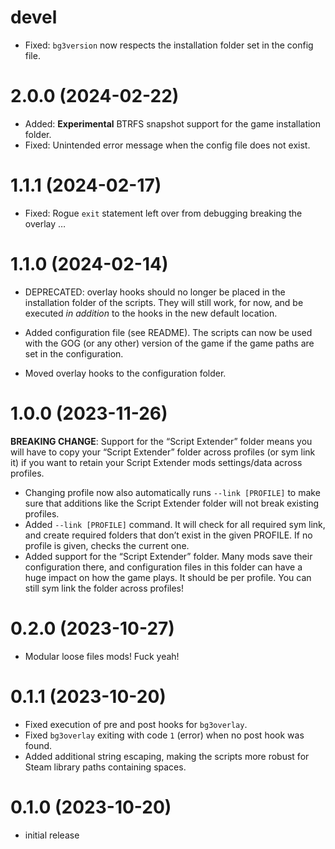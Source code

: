 # devel

* Fixed: `bg3version` now respects the installation folder set in the config
file.

# 2.0.0 (2024-02-22)

* Added: **Experimental** BTRFS snapshot support for the game installation
folder.
* Fixed: Unintended error message when the config file does not exist.

# 1.1.1 (2024-02-17)

* Fixed: Rogue `exit` statement left over from debugging breaking the overlay …

# 1.1.0 (2024-02-14)

* DEPRECATED: overlay hooks should no longer be placed in the installation
  folder of the scripts. They will still work, for now, and be executed _in
  addition_ to the hooks in the new default location.

* Added configuration file (see README). The scripts can now be used with the
  GOG (or any other) version of the game if the game paths are set in the
  configuration.
* Moved overlay hooks to the configuration folder.

# 1.0.0 (2023-11-26)

**BREAKING CHANGE**: Support for the “Script Extender” folder means you will
have to copy your “Script Extender” folder across profiles (or sym link it) if
you want to retain your Script Extender mods settings/data across profiles.

* Changing profile now also automatically runs `--link [PROFILE]` to make sure
  that additions like the Script Extender folder will not break existing
  profiles.
* Added `--link [PROFILE]` command. It will check for all required sym link, and
  create required folders that don’t exist in the given PROFILE. If no profile
  is given, checks the current one.
* Added support for the “Script Extender” folder. Many mods save their
  configuration there, and configuration files in this folder can have a huge
  impact on how the game plays. It should be per profile. You can still sym link
  the folder across profiles!

# 0.2.0 (2023-10-27)

* Modular loose files mods! Fuck yeah!

# 0.1.1 (2023-10-20)

* Fixed execution of pre and post hooks for `bg3overlay`.
* Fixed `bg3overlay` exiting with code `1` (error) when no post hook was found.
* Added additional string escaping, making the scripts more robust for Steam
  library paths containing spaces.

# 0.1.0 (2023-10-20)

* initial release
